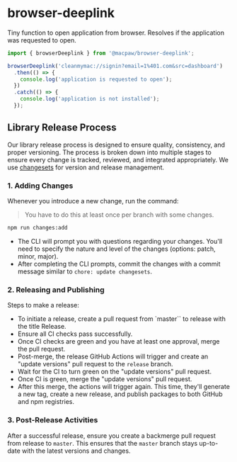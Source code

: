 # browser-deeplink

Tiny function to open application from browser. Resolves if the application was requested to open.

```js
import { browserDeeplink } from '@macpaw/browser-deeplink';

browserDeeplink('cleanmymac://signin?email=1%401.com&src=dashboard')
  .then(() => {
    console.log('application is requested to open');
  })
  .catch(() => {
    console.log('application is not installed');
  });
```

## Library Release Process

Our library release process is designed to ensure quality, consistency, and proper versioning. The process is broken down into multiple stages to ensure every change is tracked, reviewed, and integrated appropriately.
We use [changesets](https://github.com/changesets/changesets) for version and release management.

### 1. Adding Changes

Whenever you introduce a new change, run the command:

> You have to do this at least once per branch with some changes.

```bash
npm run changes:add
```

- The CLI will prompt you with questions regarding your changes. You'll need to specify the nature and level of the changes (options: patch, minor, major).
- After completing the CLI prompts, commit the changes with a commit message similar to `chore: update changesets`.

### 2. Releasing and Publishing

Steps to make a release:
- To initiate a release, create a pull request from `master`` to release with the title Release.
- Ensure all CI checks pass successfully.
- Once CI checks are green and you have at least one approval, merge the pull request.
- Post-merge, the release GitHub Actions will trigger and create an "update versions" pull request to the `release` branch.
- Wait for the CI to turn green on the "update versions" pull request.
- Once CI is green, merge the "update versions" pull request.
- After this merge, the actions will trigger again. This time, they'll generate a new tag, create a new release, and publish packages to both GitHub and npm registries.

### 3.  Post-Release Activities

After a successful release, ensure you create a backmerge pull request from release to `master`. This ensures that the `master` branch stays up-to-date with the latest versions and changes.
